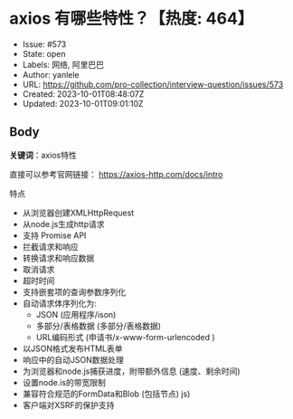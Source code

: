 # axios 有哪些特性？【热度: 464】

- Issue: #573
- State: open
- Labels: 网络, 阿里巴巴
- Author: yanlele
- URL: https://github.com/pro-collection/interview-question/issues/573
- Created: 2023-10-01T08:48:07Z
- Updated: 2023-10-01T09:01:10Z

## Body

**关键词**：axios特性

直接可以参考官网链接： https://axios-http.com/docs/intro

特点
- 从浏览器创建XMLHttpRequest
- 从node.js生成http请求
- 支持 Promise API
- 拦截请求和响应
- 转换请求和响应数据
- 取消请求
- 超时时间
- 支持嵌套项的查询参数序列化
- 自动请求体序列化为:
    - JSON (应用程序/ison)
    - 多部分/表格数据 (多部分/表格数据)
    - URL编码形式 (申请书/x-www-form-urlencoded )
- 以JSON格式发布HTML表单
- 响应中的自动JSON数据处理
- 为浏览器和node.js捕获进度，附带额外信息 (速度、剩余时间)
- 设置node.is的带宽限制
- 兼容符合规范的FormData和Blob (包括节点) js)
- 客户端对XSRF的保护支持

